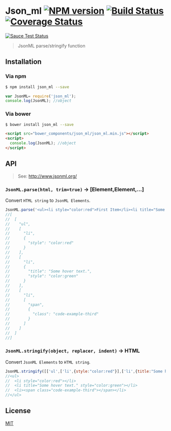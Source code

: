 # Json_ml [![NPM version][npm-image]][npm] [![Build Status][travis-image]][travis] [![Coverage Status][coveralls-image]][coveralls]
[![Sauce Test Status][sauce-image]][sauce]

> JsonML parse/stringify function

## Installation
### Via npm
```bash
$ npm install json_ml --save
```
```js
var JsonML= require('json_ml');
console.log(JsonML); //object
```

### Via bower
```bash
$ bower install json_ml --save
```
```html
<script src="bower_components/json_ml/json_ml.min.js"></script>
<script>
  console.log(JsonML); //object
</script>
```

## API

> See: http://www.jsonml.org/

### `JsonML.parse(html, trim=true)` -> [Element,Element,...]

Convert `HTML string` to `JsonML Elements`.

```js
JsonML.parse('<ul><li style="color:red">First Item</li><li title="Some hover text." style="color:green">Second Item</li><li><span class="code-example-third">Third</span>Item</li></ul>');
//[
//  [
//    "ul",
//    [
//      "li",
//      {
//        "style": "color:red"
//      }
//    ],
//    [
//      "li",
//      {
//        "title": "Some hover text.",
//        "style": "color:green"
//      }
//    ],
//    [
//      "li",
//      [
//        "span",
//        {
//          "class": "code-example-third"
//        }
//      ]
//    ]
//  ]
//]
```

### `JsonML.stringify(object, replacer, indent)` -> HTML

Convert `JsonML Elements` to `HTML string`.

```js
JsonML.stringify([['ul',['li',{style:"color:red"}],['li',{title:"Some hover text.",style:"color:green"}],['li',['span',{class:'code-example-third'}]]]],null,2);
//<ul>
//  <li style="color:red"></li>
//  <li title="Some hover text." style="color:green"></li>
//  <li><span class="code-example-third"></span></li>
//</ul>
```

License
---
[MIT][License]

[License]: http://59naga.mit-license.org/

[sauce-image]: http://soysauce.berabou.me/u/59798/json_ml.svg
[sauce]: https://saucelabs.com/u/59798
[npm-image]:https://img.shields.io/npm/v/json_ml.svg?style=flat-square
[npm]: https://npmjs.org/package/json_ml
[travis-image]: http://img.shields.io/travis/59naga/json-ml.svg?style=flat-square
[travis]: https://travis-ci.org/59naga/json-ml
[coveralls-image]: http://img.shields.io/coveralls/59naga/json-ml.svg?style=flat-square
[coveralls]: https://coveralls.io/r/59naga/json-ml?branch=master
